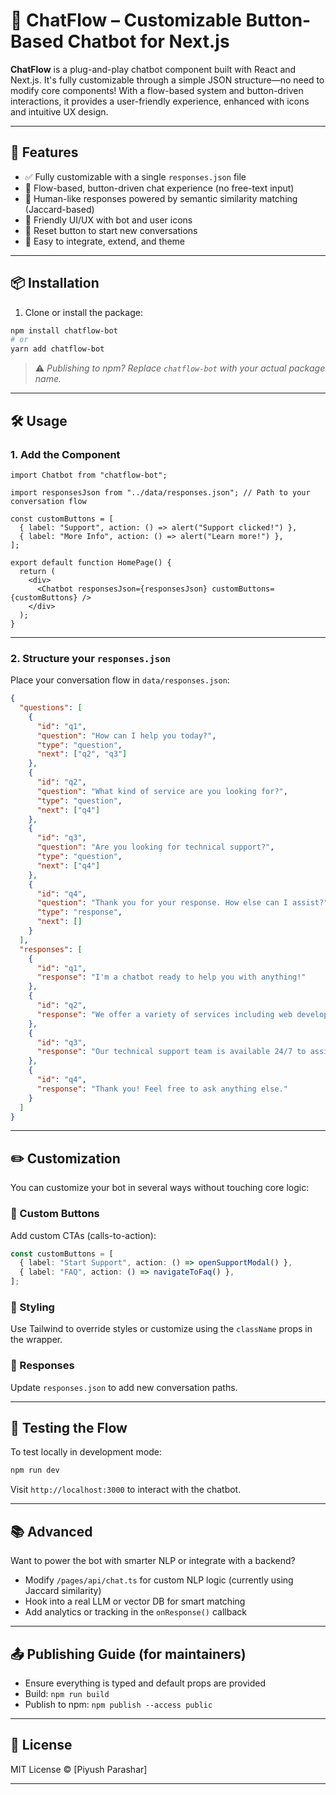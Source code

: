 # 🧠 ChatFlow – Customizable Button-Based Chatbot for Next.js

**ChatFlow** is a plug-and-play chatbot component built with React and Next.js. It's fully customizable through a simple JSON structure—no need to modify core components! With a flow-based system and button-driven interactions, it provides a user-friendly experience, enhanced with icons and intuitive UX design.

---

## 🚀 Features

- ✅ Fully customizable with a single `responses.json` file
- 🧠 Flow-based, button-driven chat experience (no free-text input)
- 🤖 Human-like responses powered by semantic similarity matching (Jaccard-based)
- 💬 Friendly UI/UX with bot and user icons
- 🔁 Reset button to start new conversations
- 🎨 Easy to integrate, extend, and theme

---

## 📦 Installation

1. Clone or install the package:

```bash
npm install chatflow-bot
# or
yarn add chatflow-bot
```

> ⚠️ _Publishing to npm? Replace `chatflow-bot` with your actual package name._

---

## 🛠️ Usage

### 1. Add the Component

```tsx
import Chatbot from "chatflow-bot";

import responsesJson from "../data/responses.json"; // Path to your conversation flow

const customButtons = [
  { label: "Support", action: () => alert("Support clicked!") },
  { label: "More Info", action: () => alert("Learn more!") },
];

export default function HomePage() {
  return (
    <div>
      <Chatbot responsesJson={responsesJson} customButtons={customButtons} />
    </div>
  );
}
```

---

### 2. Structure your `responses.json`

Place your conversation flow in `data/responses.json`:

```json
{
  "questions": [
    {
      "id": "q1",
      "question": "How can I help you today?",
      "type": "question",
      "next": ["q2", "q3"]
    },
    {
      "id": "q2",
      "question": "What kind of service are you looking for?",
      "type": "question",
      "next": ["q4"]
    },
    {
      "id": "q3",
      "question": "Are you looking for technical support?",
      "type": "question",
      "next": ["q4"]
    },
    {
      "id": "q4",
      "question": "Thank you for your response. How else can I assist?",
      "type": "response",
      "next": []
    }
  ],
  "responses": [
    {
      "id": "q1",
      "response": "I'm a chatbot ready to help you with anything!"
    },
    {
      "id": "q2",
      "response": "We offer a variety of services including web development, mobile apps, and AI solutions."
    },
    {
      "id": "q3",
      "response": "Our technical support team is available 24/7 to assist you with any issues."
    },
    {
      "id": "q4",
      "response": "Thank you! Feel free to ask anything else."
    }
  ]
}
```

---

## ✏️ Customization

You can customize your bot in several ways without touching core logic:

### 🔘 Custom Buttons

Add custom CTAs (calls-to-action):

```ts
const customButtons = [
  { label: "Start Support", action: () => openSupportModal() },
  { label: "FAQ", action: () => navigateToFaq() },
];
```

### 🎨 Styling

Use Tailwind to override styles or customize using the `className` props in the wrapper.

### 💬 Responses

Update `responses.json` to add new conversation paths.

---

## 🧪 Testing the Flow

To test locally in development mode:

```bash
npm run dev
```

Visit `http://localhost:3000` to interact with the chatbot.

---

## 📚 Advanced

Want to power the bot with smarter NLP or integrate with a backend?

- Modify `/pages/api/chat.ts` for custom NLP logic (currently using Jaccard similarity)
- Hook into a real LLM or vector DB for smart matching
- Add analytics or tracking in the `onResponse()` callback

---

## 📤 Publishing Guide (for maintainers)

- Ensure everything is typed and default props are provided
- Build: `npm run build`
- Publish to npm: `npm publish --access public`

---

## 📄 License

MIT License © [Piyush Parashar]

---
